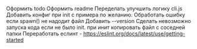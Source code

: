Оформить todo
Оформить readme
Переделать улучшить логику cli.js
Добавить конфиг при init с примера по желанию.
Обработать ошибку если spawn() не надодит файл
Добавить --version
Сделать невозможно запуска кода если не было init. при инит копировать файл с соседней папки
Переработать еслинт - https://eslint.org/docs/latest/use/getting-started